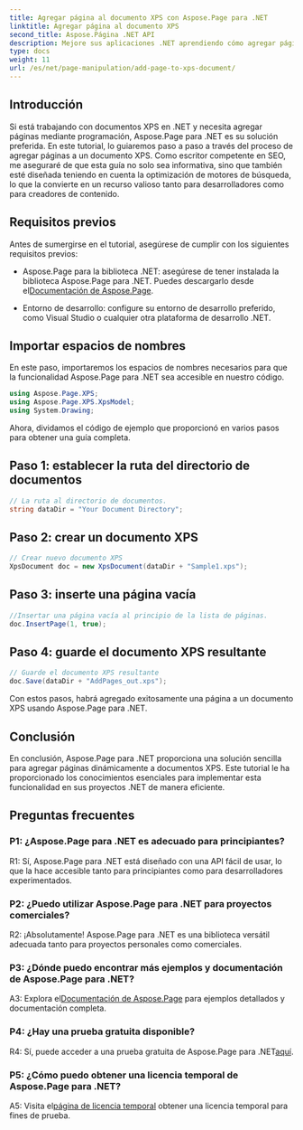```yaml
---
title: Agregar página al documento XPS con Aspose.Page para .NET
linktitle: Agregar página al documento XPS
second_title: Aspose.Página .NET API
description: Mejore sus aplicaciones .NET aprendiendo cómo agregar páginas a documentos XPS con Aspose.Page para .NET. Siga nuestra guía paso a paso para una integración perfecta.
type: docs
weight: 11
url: /es/net/page-manipulation/add-page-to-xps-document/
---
```

## Introducción

Si está trabajando con documentos XPS en .NET y necesita agregar páginas mediante programación, Aspose.Page para .NET es su solución preferida. En este tutorial, lo guiaremos paso a paso a través del proceso de agregar páginas a un documento XPS. Como escritor competente en SEO, me aseguraré de que esta guía no solo sea informativa, sino que también esté diseñada teniendo en cuenta la optimización de motores de búsqueda, lo que la convierte en un recurso valioso tanto para desarrolladores como para creadores de contenido.

## Requisitos previos

Antes de sumergirse en el tutorial, asegúrese de cumplir con los siguientes requisitos previos:

-  Aspose.Page para la biblioteca .NET: asegúrese de tener instalada la biblioteca Aspose.Page para .NET. Puedes descargarlo desde el[Documentación de Aspose.Page](https://reference.aspose.com/page/net/).

- Entorno de desarrollo: configure su entorno de desarrollo preferido, como Visual Studio o cualquier otra plataforma de desarrollo .NET.

## Importar espacios de nombres

En este paso, importaremos los espacios de nombres necesarios para que la funcionalidad Aspose.Page para .NET sea accesible en nuestro código.

```csharp
using Aspose.Page.XPS;
using Aspose.Page.XPS.XpsModel;
using System.Drawing;
```

Ahora, dividamos el código de ejemplo que proporcionó en varios pasos para obtener una guía completa.

## Paso 1: establecer la ruta del directorio de documentos

```csharp
// La ruta al directorio de documentos.
string dataDir = "Your Document Directory";
```

## Paso 2: crear un documento XPS

```csharp
// Crear nuevo documento XPS
XpsDocument doc = new XpsDocument(dataDir + "Sample1.xps");
```

## Paso 3: inserte una página vacía

```csharp
//Insertar una página vacía al principio de la lista de páginas.
doc.InsertPage(1, true);
```

## Paso 4: guarde el documento XPS resultante

```csharp
// Guarde el documento XPS resultante
doc.Save(dataDir + "AddPages_out.xps");
```

Con estos pasos, habrá agregado exitosamente una página a un documento XPS usando Aspose.Page para .NET.

## Conclusión

En conclusión, Aspose.Page para .NET proporciona una solución sencilla para agregar páginas dinámicamente a documentos XPS. Este tutorial le ha proporcionado los conocimientos esenciales para implementar esta funcionalidad en sus proyectos .NET de manera eficiente.

## Preguntas frecuentes

### P1: ¿Aspose.Page para .NET es adecuado para principiantes?

R1: Sí, Aspose.Page para .NET está diseñado con una API fácil de usar, lo que la hace accesible tanto para principiantes como para desarrolladores experimentados.

### P2: ¿Puedo utilizar Aspose.Page para .NET para proyectos comerciales?

R2: ¡Absolutamente! Aspose.Page para .NET es una biblioteca versátil adecuada tanto para proyectos personales como comerciales.

### P3: ¿Dónde puedo encontrar más ejemplos y documentación de Aspose.Page para .NET?

 A3: Explora el[Documentación de Aspose.Page](https://reference.aspose.com/page/net/) para ejemplos detallados y documentación completa.

### P4: ¿Hay una prueba gratuita disponible?

R4: Sí, puede acceder a una prueba gratuita de Aspose.Page para .NET[aquí](https://releases.aspose.com/).

### P5: ¿Cómo puedo obtener una licencia temporal de Aspose.Page para .NET?

 A5: Visita el[página de licencia temporal](https://purchase.aspose.com/temporary-license/) obtener una licencia temporal para fines de prueba.
